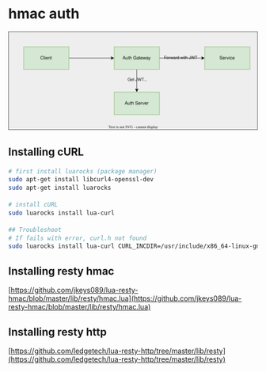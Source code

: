 # hmac auth

![auth gateway](./auth.svg)

## Installing cURL

```sh
# first install luarocks (package manager)
sudo apt-get install libcurl4-openssl-dev
sudo apt-get install luarocks

# install cURL
sudo luarocks install lua-curl

## Troubleshoot
# If fails with error, curl.h not found
sudo luarocks install lua-curl CURL_INCDIR=/usr/include/x86_64-linux-gnu/
```

## Installing resty hmac

[https://github.com/jkeys089/lua-resty-hmac/blob/master/lib/resty/hmac.lua](https://github.com/jkeys089/lua-resty-hmac/blob/master/lib/resty/hmac.lua)

## Installing resty http

[https://github.com/ledgetech/lua-resty-http/tree/master/lib/resty](https://github.com/ledgetech/lua-resty-http/tree/master/lib/resty)